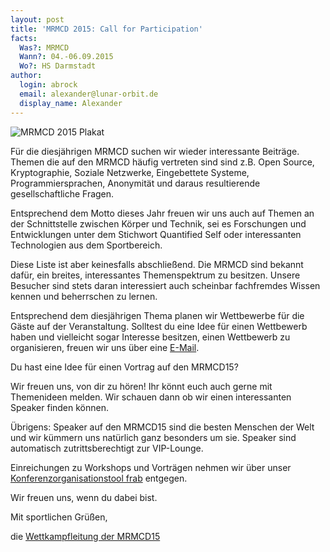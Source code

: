 ```yaml
---
layout: post
title: 'MRMCD 2015: Call for Participation'
facts:
  Was?: MRMCD
  Wann?: 04.-06.09.2015
  Wo?: HS Darmstadt
author:
  login: abrock
  email: alexander@lunar-orbit.de
  display_name: Alexander
---
```


![MRMCD 2015 Plakat](/assets/2015-mrmcd/plakat.png)

Für die diesjährigen MRMCD suchen wir wieder interessante Beiträge. Themen die auf den MRMCD häufig vertreten sind sind z.B. Open Source, Kryptographie, Soziale Netzwerke, Eingebettete Systeme, Programmiersprachen, Anonymität und daraus resultierende gesellschaftliche Fragen.

Entsprechend dem Motto dieses Jahr freuen wir uns auch auf Themen an der Schnittstelle zwischen Körper und Technik, sei es Forschungen und Entwicklungen unter dem Stichwort Quantified Self oder interessanten Technologien aus dem Sportbereich.

Diese Liste ist aber keinesfalls abschließend. Die MRMCD sind bekannt dafür, ein breites, interessantes Themenspektrum zu besitzen. Unsere Besucher sind stets daran interessiert auch scheinbar fachfremdes Wissen kennen und beherrschen zu lernen.

Entsprechend dem diesjährigen Thema planen wir Wettbewerbe für die Gäste auf der Veranstaltung. Solltest du eine Idee für einen Wettbewerb haben und vielleicht sogar Interesse besitzen, einen Wettbewerb zu organisieren, freuen wir uns über eine [E-Mail](wettkampfleitung@mrmcd.net).

Du hast eine Idee für einen Vortrag auf den MRMCD15?

Wir freuen uns, von dir zu hören! Ihr könnt euch auch gerne mit Themenideen melden. Wir schauen dann ob wir einen interessanten Speaker finden können.

Übrigens: Speaker auf den MRMCD15 sind die besten Menschen der Welt und wir kümmern uns natürlich ganz besonders um sie. Speaker sind automatisch zutrittsberechtigt zur VIP-Lounge.

Einreichungen zu Workshops und Vorträgen nehmen wir über unser [Konferenzorganisationstool frab](https://frab.cccv.de/de/MRMCD15/cfp/session/new) entgegen.

Wir freuen uns, wenn du dabei bist.

Mit sportlichen Grüßen,

die [Wettkampfleitung der MRMCD15](wettkampfleitung@mrmcd.net)
